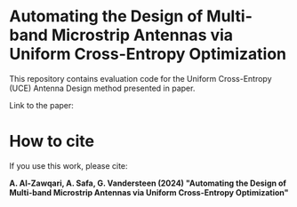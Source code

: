 # Automating the Design of Multi-band Microstrip Antennas via Uniform Cross-Entropy Optimization
This repository contains evaluation code for the Uniform Cross-Entropy (UCE) Antenna Design method presented in paper.

Link to the paper: 

# How to cite

If you use this work, please cite:

**A. Al-Zawqari, A. Safa, G. Vandersteen (2024) "Automating the Design of Multi-band Microstrip Antennas via Uniform Cross-Entropy Optimization"**






